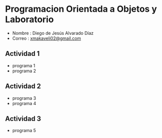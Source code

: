 # Programacion Orientada a Objetos y Laboratorio

- Nombre : Diego de Jesús Alvarado Díaz
- Correo : xmakaveli02@gmail.com

## Actividad 1 
- programa 1
- programa 2

## Actividad 2
- programa 3
- programa 4

## Actividad 3
- programa 5